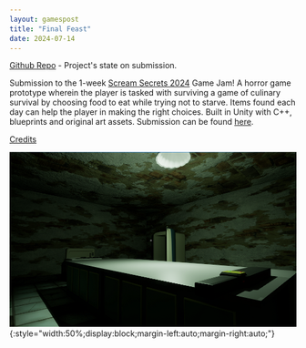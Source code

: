 ```yaml
---
layout: gamespost
title: "Final Feast"
date: 2024-07-14
---
```


[Github Repo](https://github.com/deltaz0/Final-Feast) - Project's state on submission.

Submission to the 1-week [Scream Secrets 2024](https://itch.io/jam/scream-secrets) Game Jam! A horror game prototype wherein the player is tasked with surviving a game of culinary survival by choosing food to eat while trying not to starve. Items found each day can help the player in making the right choices. Built in Unity with C++, blueprints and original art assets. Submission can be found [here](https://panfis.itch.io/final-feast).

[Credits](https://github.com/deltaz0/Final-Feast/blob/main/README.md)

![Final FeastImage](/images/FF.png){:style="width:50%;display:block;margin-left:auto;margin-right:auto;"}